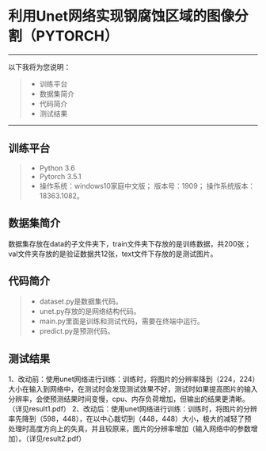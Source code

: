 ﻿# 利用Unet网络实现钢腐蚀区域的图像分割（PYTORCH）

------

以下我将为您说明：

> * 训练平台
> * 数据集简介
> * 代码简介
> * 测试结果

------

## 训练平台

> * Python 3.6
> * Pytorch 3.5.1
> * 操作系统：windows10家庭中文版； 版本号：1909； 操作系统版本：18363.1082。

## 数据集简介
数据集存放在data的子文件夹下，train文件夹下存放的是训练数据，共200张；val文件夹存放的是验证数据共12张，text文件下存放的是测试图片。

## 代码简介
> * dataset.py是数据集代码。
> * unet.py存放的是网络结构代码。
> * main.py里面是训练和测试代码，需要在终端中运行。
> * predict.py是预测代码。

## 测试结果
1、改动前：使用unet网络进行训练：训练时，将图片的分辨率降到（224，224）大小在输入到网络中，在测试时会发现测试效果不好，测试时如果提高图片的输入分辨率，会使预测结果时间变慢，cpu、内存负荷增加，但输出的结果更清晰。（详见result1.pdf）
2、改动后：使用unet网络进行训练：训练时，将图片的分辨率先降到（598，448），在以中心裁切到（448，448）大小，极大的减轻了预处理时高度方向上的失真，并且较原来，图片的分辨率增加（输入网络中的参数增加）。（详见result2.pdf）

